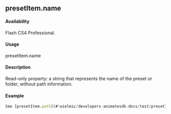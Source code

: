 ## presetItem.name

#### Availability

Flash CS4 Professional.

#### Usage

presetItem.name

#### Description

Read-only property: a string that represents the name of the preset or folder, without path information.

#### Example

```javascript
See [presetItem.path](#!wielmic/developers-animatesdk-docs/test/presetItem_object/presetIte5.md).

```